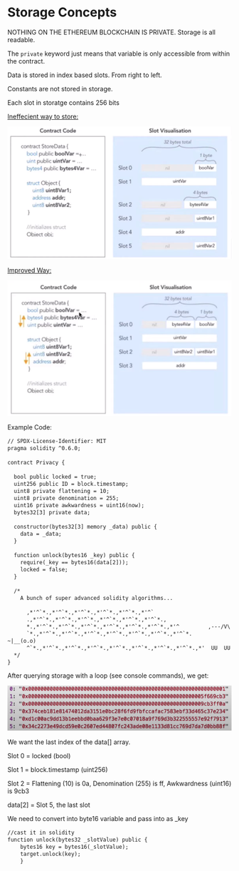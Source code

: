 # Storage Concepts

NOTHING ON THE ETHEREUM BLOCKCHAIN IS PRIVATE. Storage is all readable. 

The `private` keyword just means that variable is only accessible from within the contract.

Data is stored in index based slots. From right to left.

Constants are not stored in storage.

Each slot in storatge contains 256 bits

<u>Ineffecient way to store:</u>

![storage_slot](./screenshots/storage_slot.png)



<u>Improved Way:</u>

![storage_fixed](./screenshots/storage_fixed.png)





Example Code:

```solidity
// SPDX-License-Identifier: MIT
pragma solidity ^0.6.0;

contract Privacy {

  bool public locked = true;
  uint256 public ID = block.timestamp;
  uint8 private flattening = 10;
  uint8 private denomination = 255;
  uint16 private awkwardness = uint16(now);
  bytes32[3] private data;

  constructor(bytes32[3] memory _data) public {
    data = _data;
  }
  
  function unlock(bytes16 _key) public {
    require(_key == bytes16(data[2]));
    locked = false;
  }

  /*
    A bunch of super advanced solidity algorithms...

      ,*'^`*.,*'^`*.,*'^`*.,*'^`*.,*'^`*.,*'^`
      .,*'^`*.,*'^`*.,*'^`*.,*'^`*.,*'^`*.,*'^`*.,
      *.,*'^`*.,*'^`*.,*'^`*.,*'^`*.,*'^`*.,*'^`*.,*'^         ,---/V\
      `*.,*'^`*.,*'^`*.,*'^`*.,*'^`*.,*'^`*.,*'^`*.,*'^`*.    ~|__(o.o)
      ^`*.,*'^`*.,*'^`*.,*'^`*.,*'^`*.,*'^`*.,*'^`*.,*'^`*.,*'  UU  UU
  */
}

```

After querying storage with a loop (see console commands), we get:

![storage_example_console](./screenshots/storage_example_console.png)

We want the last index of the data[] array. 

Slot 0 = locked (bool)

Slot 1 = block.timestamp (uint256)

Slot 2 = Flattening (10) is 0a, Denomination (255) is ff, Awkwardness (uint16) is 9cb3

data[2] = Slot 5, the last slot

We need to convert into byte16 variable and pass into as _key

```solidity
//cast it in solidity
function unlock(bytes32 _slotValue) public {
	bytes16 key = bytes16(_slotValue);
    target.unlock(key);
    }
```

